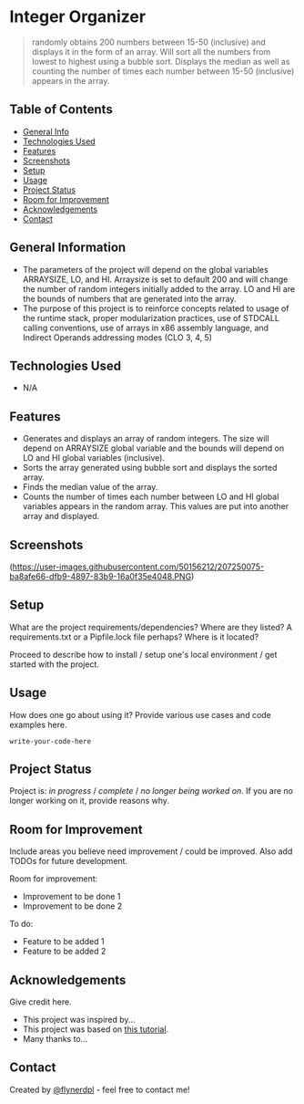 # Integer Organizer
> randomly obtains 200 numbers between 15-50 (inclusive) and displays it in the form of an array. Will sort all the numbers from lowest to highest using a bubble sort. Displays the median as well as counting the number of times each number between 15-50 (inclusive) appears in the array.


## Table of Contents
* [General Info](#general-information)
* [Technologies Used](#technologies-used)
* [Features](#features)
* [Screenshots](#screenshots)
* [Setup](#setup)
* [Usage](#usage)
* [Project Status](#project-status)
* [Room for Improvement](#room-for-improvement)
* [Acknowledgements](#acknowledgements)
* [Contact](#contact)
<!-- * [License](#license) -->


## General Information
- The parameters of the project will depend on the global variables ARRAYSIZE, LO, and HI. Arraysize is set to default 200 and will change the number of random integers initially added to the array. LO and HI are the bounds of numbers that are generated into the array.
- The purpose of this project is to reinforce concepts related to usage of the runtime stack, proper modularization practices, use of STDCALL calling conventions, use of arrays in x86 assembly language, and Indirect Operands addressing modes (CLO 3, 4, 5)


## Technologies Used
- N/A


## Features
- Generates and displays an array of random integers. The size will depend on ARRAYSIZE global variable and the bounds will depend on LO and HI global variables (inclusive).
- Sorts the array generated using bubble sort and displays the sorted array.
- Finds the median value of the array.
- Counts the number of times each number between LO and HI global variables appears in the random array. This values are put into another array and displayed.


## Screenshots

(https://user-images.githubusercontent.com/50156212/207250075-ba8afe66-dfb9-4897-83b9-16a0f35e4048.PNG)



## Setup
What are the project requirements/dependencies? Where are they listed? A requirements.txt or a Pipfile.lock file perhaps? Where is it located?

Proceed to describe how to install / setup one's local environment / get started with the project.


## Usage
How does one go about using it?
Provide various use cases and code examples here.

`write-your-code-here`


## Project Status
Project is: _in progress_ / _complete_ / _no longer being worked on_. If you are no longer working on it, provide reasons why.


## Room for Improvement
Include areas you believe need improvement / could be improved. Also add TODOs for future development.

Room for improvement:
- Improvement to be done 1
- Improvement to be done 2

To do:
- Feature to be added 1
- Feature to be added 2


## Acknowledgements
Give credit here.
- This project was inspired by...
- This project was based on [this tutorial](https://www.example.com).
- Many thanks to...


## Contact
Created by [@flynerdpl](https://www.flynerd.pl/) - feel free to contact me!


<!-- Optional -->
<!-- ## License -->
<!-- This project is open source and available under the [... License](). -->

<!-- You don't have to include all sections - just the one's relevant to your project -->

